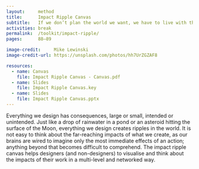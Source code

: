 ```yaml
---
layout:     method
title:      Impact Ripple Canvas
subtitle:   If we don’t plan the world we want, we have to live with the one we get
activities: break
permalink:  /toolkit/impact-ripple/
pages:      88–89

image-credit:     Mike Lewinski
image-credit-url: https://unsplash.com/photos/hh7UrZGZAF8

resources:
  - name: Canvas
    file: Impact Ripple Canvas - Canvas.pdf
  - name: Slides
    file: Impact Ripple Canvas.key
  - name: Slides
    file: Impact Ripple Canvas.pptx
---
```


Everything we design has consequences, large or small, intended or unintended. Just like a drop of rainwater in a pond or an asteroid hitting the surface of the Moon, everything we design creates ripples in the world. It is not easy to think about the far-reaching impacts of what we create, as our brains are wired to imagine only the most immediate effects of an action; anything beyond that becomes difficult to comprehend. The impact ripple canvas helps designers (and non-designers) to visualise and think about the impacts of their work in a multi-level and networked way.
